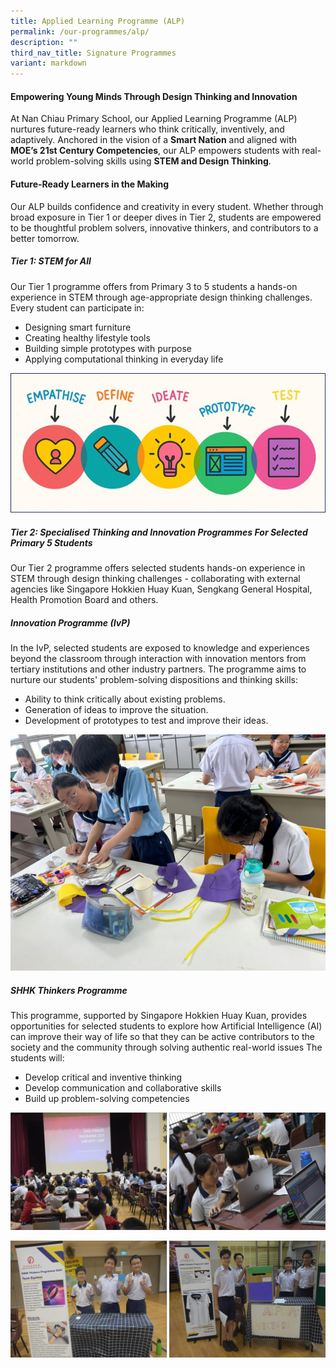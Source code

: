 ```yaml
---
title: Applied Learning Programme (ALP)
permalink: /our-programmes/alp/
description: ""
third_nav_title: Signature Programmes
variant: markdown
---
```

#### Empowering Young Minds Through Design Thinking and Innovation
At Nan Chiau Primary School, our Applied Learning Programme (ALP) nurtures future-ready learners who think critically, inventively, and adaptively. Anchored in the vision of a **Smart Nation** and aligned with **MOE’s 21st Century Competencies**, our ALP empowers students with real-world problem-solving skills using **STEM and Design Thinking**.<br>
#### Future-Ready Learners in the Making
Our ALP builds confidence and creativity in every student. Whether through broad exposure in Tier 1 or deeper dives in Tier 2, students are empowered to be thoughtful problem solvers, innovative thinkers, and contributors to a better tomorrow.

##### Tier 1: STEM for All
Our Tier 1 programme offers from Primary 3 to 5 students a hands-on experience in STEM through age-appropriate design thinking challenges. Every student can participate in:
* Designing smart furniture
* Creating healthy lifestyle tools
* Building simple prototypes with purpose
* Applying computational thinking in everyday life

![](/images/Signature%20Programmes/alp01.jpg)

##### Tier 2: Specialised Thinking and Innovation Programmes For Selected Primary 5 Students
Our Tier 2 programme offers selected students hands-on experience in STEM through design thinking challenges - collaborating with external agencies like Singapore Hokkien Huay Kuan, Sengkang General Hospital, Health Promotion Board and others.<br>
##### Innovation Programme (IvP)
In the IvP, selected students are exposed to knowledge and experiences beyond the classroom through interaction with innovation mentors from tertiary institutions and other industry partners.
The programme aims to nurture our students' problem-solving dispositions and thinking skills:
* Ability to think critically about existing problems.
* Generation of ideas to improve the situation.
* Development of prototypes to test and improve their ideas.

![](/images/Signature%20Programmes/Ivp01.jpg)

##### SHHK Thinkers Programme
This programme, supported by Singapore Hokkien Huay Kuan, provides opportunities for selected students to explore how Artificial Intelligence (AI) can improve their way of life so that they can be active contributors to the society and the community through solving authentic real-world issues 
The students will:
* Develop critical and inventive thinking
* Develop communication and collaborative skills
* Build up problem-solving competencies

![](/images/Signature%20Programmes/ALP02.jpg)

![](/images/Signature%20Programmes/ALP03.jpg)